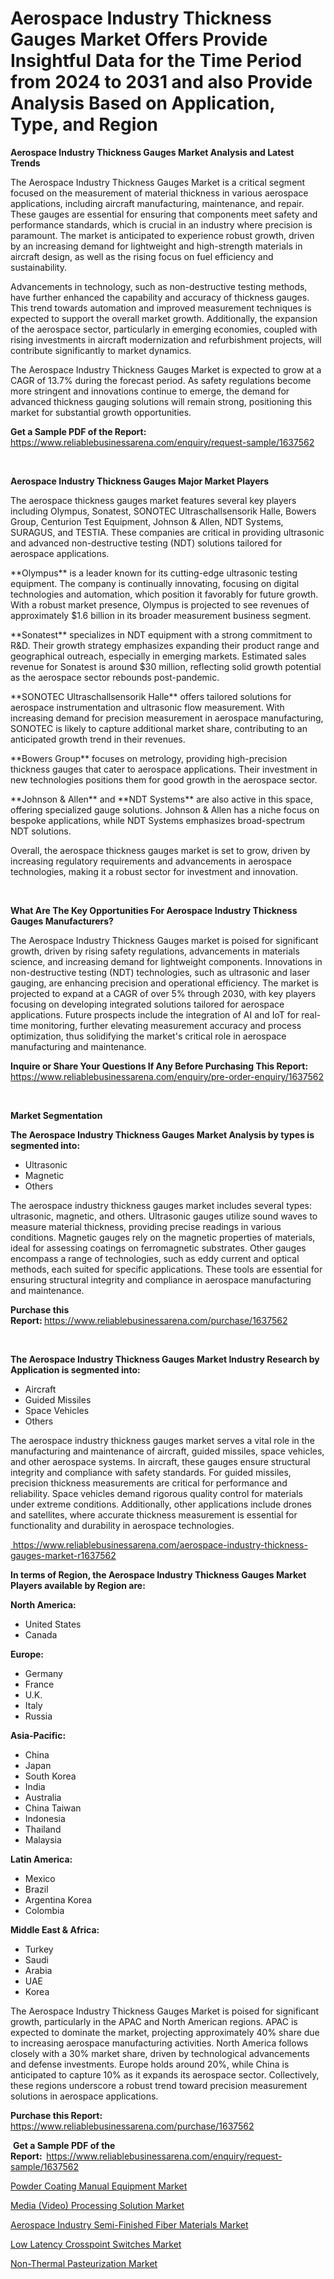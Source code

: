 <p><h1>Aerospace Industry Thickness Gauges Market Offers Provide Insightful Data for the Time Period from 2024 to 2031 and also Provide Analysis Based on Application, Type, and Region</h1></p><p><strong>Aerospace Industry Thickness Gauges Market Analysis and Latest Trends</strong></p>
<p><p>The Aerospace Industry Thickness Gauges Market is a critical segment focused on the measurement of material thickness in various aerospace applications, including aircraft manufacturing, maintenance, and repair. These gauges are essential for ensuring that components meet safety and performance standards, which is crucial in an industry where precision is paramount. The market is anticipated to experience robust growth, driven by an increasing demand for lightweight and high-strength materials in aircraft design, as well as the rising focus on fuel efficiency and sustainability.</p><p>Advancements in technology, such as non-destructive testing methods, have further enhanced the capability and accuracy of thickness gauges. This trend towards automation and improved measurement techniques is expected to support the overall market growth. Additionally, the expansion of the aerospace sector, particularly in emerging economies, coupled with rising investments in aircraft modernization and refurbishment projects, will contribute significantly to market dynamics.</p><p>The Aerospace Industry Thickness Gauges Market is expected to grow at a CAGR of 13.7% during the forecast period. As safety regulations become more stringent and innovations continue to emerge, the demand for advanced thickness gauging solutions will remain strong, positioning this market for substantial growth opportunities.</p></p>
<p><strong>Get a Sample PDF of the Report:&nbsp;</strong> <a href="https://www.reliablebusinessarena.com/enquiry/request-sample/1637562?utm_campaign=1420&utm_medium=2&utm_source=Github&utm_content=ia&utm_term=07122024&utm_id=aerospace-industry-thickness-gauges">https://www.reliablebusinessarena.com/enquiry/request-sample/1637562</a></p>
<p>&nbsp;</p>
<p><strong>Aerospace Industry Thickness Gauges Major Market Players</strong></p>
<p><p>The aerospace thickness gauges market features several key players including Olympus, Sonatest, SONOTEC Ultraschallsensorik Halle, Bowers Group, Centurion Test Equipment, Johnson & Allen, NDT Systems, SURAGUS, and TESTIA. These companies are critical in providing ultrasonic and advanced non-destructive testing (NDT) solutions tailored for aerospace applications.</p><p>**Olympus** is a leader known for its cutting-edge ultrasonic testing equipment. The company is continually innovating, focusing on digital technologies and automation, which position it favorably for future growth. With a robust market presence, Olympus is projected to see revenues of approximately $1.6 billion in its broader measurement business segment.</p><p>**Sonatest** specializes in NDT equipment with a strong commitment to R&D. Their growth strategy emphasizes expanding their product range and geographical outreach, especially in emerging markets. Estimated sales revenue for Sonatest is around $30 million, reflecting solid growth potential as the aerospace sector rebounds post-pandemic.</p><p>**SONOTEC Ultraschallsensorik Halle** offers tailored solutions for aerospace instrumentation and ultrasonic flow measurement. With increasing demand for precision measurement in aerospace manufacturing, SONOTEC is likely to capture additional market share, contributing to an anticipated growth trend in their revenues.</p><p>**Bowers Group** focuses on metrology, providing high-precision thickness gauges that cater to aerospace applications. Their investment in new technologies positions them for good growth in the aerospace sector.</p><p>**Johnson & Allen** and **NDT Systems** are also active in this space, offering specialized gauge solutions. Johnson & Allen has a niche focus on bespoke applications, while NDT Systems emphasizes broad-spectrum NDT solutions.</p><p>Overall, the aerospace thickness gauges market is set to grow, driven by increasing regulatory requirements and advancements in aerospace technologies, making it a robust sector for investment and innovation.</p></p>
<p>&nbsp;</p>
<p><strong>What Are The Key Opportunities For Aerospace Industry Thickness Gauges Manufacturers?</strong></p>
<p><p>The Aerospace Industry Thickness Gauges market is poised for significant growth, driven by rising safety regulations, advancements in materials science, and increasing demand for lightweight components. Innovations in non-destructive testing (NDT) technologies, such as ultrasonic and laser gauging, are enhancing precision and operational efficiency. The market is projected to expand at a CAGR of over 5% through 2030, with key players focusing on developing integrated solutions tailored for aerospace applications. Future prospects include the integration of AI and IoT for real-time monitoring, further elevating measurement accuracy and process optimization, thus solidifying the market's critical role in aerospace manufacturing and maintenance.</p></p>
<p><strong>Inquire or Share Your Questions If Any Before Purchasing This Report:</strong> <a href="https://www.reliablebusinessarena.com/enquiry/pre-order-enquiry/1637562?utm_campaign=1420&utm_medium=2&utm_source=Github&utm_content=ia&utm_term=07122024&utm_id=aerospace-industry-thickness-gauges">https://www.reliablebusinessarena.com/enquiry/pre-order-enquiry/1637562</a></p>
<p>&nbsp;</p>
<p><strong>Market Segmentation</strong></p>
<p><strong>The Aerospace Industry Thickness Gauges Market Analysis by types is segmented into:</strong></p>
<p><ul><li>Ultrasonic</li><li>Magnetic</li><li>Others</li></ul></p>
<p><p>The aerospace industry thickness gauges market includes several types: ultrasonic, magnetic, and others. Ultrasonic gauges utilize sound waves to measure material thickness, providing precise readings in various conditions. Magnetic gauges rely on the magnetic properties of materials, ideal for assessing coatings on ferromagnetic substrates. Other gauges encompass a range of technologies, such as eddy current and optical methods, each suited for specific applications. These tools are essential for ensuring structural integrity and compliance in aerospace manufacturing and maintenance.</p></p>
<p><strong>Purchase this Report:&nbsp;</strong><a href="https://www.reliablebusinessarena.com/purchase/1637562?utm_campaign=1420&utm_medium=2&utm_source=Github&utm_content=ia&utm_term=07122024&utm_id=aerospace-industry-thickness-gauges">https://www.reliablebusinessarena.com/purchase/1637562</a></p>
<p>&nbsp;</p>
<p><strong>The Aerospace Industry Thickness Gauges Market Industry Research by Application is segmented into:</strong></p>
<p><ul><li>Aircraft</li><li>Guided Missiles</li><li>Space Vehicles</li><li>Others</li></ul></p>
<p><p>The aerospace industry thickness gauges market serves a vital role in the manufacturing and maintenance of aircraft, guided missiles, space vehicles, and other aerospace systems. In aircraft, these gauges ensure structural integrity and compliance with safety standards. For guided missiles, precision thickness measurements are critical for performance and reliability. Space vehicles demand rigorous quality control for materials under extreme conditions. Additionally, other applications include drones and satellites, where accurate thickness measurement is essential for functionality and durability in aerospace technologies.</p></p>
<p><a href="https://www.reliablebusinessarena.com/aerospace-industry-thickness-gauges-market-r1637562?utm_campaign=1420&utm_medium=2&utm_source=Github&utm_content=ia&utm_term=07122024&utm_id=aerospace-industry-thickness-gauges">&nbsp;https://www.reliablebusinessarena.com/aerospace-industry-thickness-gauges-market-r1637562</a></p>
<p><strong>In terms of Region, the Aerospace Industry Thickness Gauges Market Players available by Region are:</strong></p>
<p>
    <p> <strong> North America: </strong>
        <ul>
            <li>United States</li>
            <li>Canada</li>
        </ul>
        </p> 
    <p> <strong> Europe: </strong>
        <ul>
            <li>Germany</li>
            <li>France</li>
            <li>U.K.</li>
            <li>Italy</li>
            <li>Russia</li>
        </ul>
        </p> 
    <p> <strong> Asia-Pacific: </strong>
        <ul>
            <li>China</li>
            <li>Japan</li>
            <li>South Korea</li>
            <li>India</li>
            <li>Australia</li>
            <li>China Taiwan</li>
            <li>Indonesia</li>
            <li>Thailand</li>
            <li>Malaysia</li>
        </ul>
        </p> 
    <p> <strong> Latin America: </strong>
        <ul>
            <li>Mexico</li>
            <li>Brazil</li>
            <li>Argentina Korea</li>
            <li>Colombia</li>
        </ul>
        </p> 
    <p> <strong> Middle East & Africa: </strong>
        <ul>
            <li>Turkey</li>
            <li>Saudi</li>
            <li>Arabia</li>
            <li>UAE</li>
            <li>Korea</li>
        </ul>
    </p>
    </p>
<p><p>The Aerospace Industry Thickness Gauges Market is poised for significant growth, particularly in the APAC and North American regions. APAC is expected to dominate the market, projecting approximately 40% share due to increasing aerospace manufacturing activities. North America follows closely with a 30% market share, driven by technological advancements and defense investments. Europe holds around 20%, while China is anticipated to capture 10% as it expands its aerospace sector. Collectively, these regions underscore a robust trend toward precision measurement solutions in aerospace applications.</p></p>
<p><strong>Purchase this Report: </strong><a href="https://www.reliablebusinessarena.com/purchase/1637562?utm_campaign=1420&utm_medium=2&utm_source=Github&utm_content=ia&utm_term=07122024&utm_id=aerospace-industry-thickness-gauges">https://www.reliablebusinessarena.com/purchase/1637562</a></p>
<p>&nbsp;<strong>Get a Sample PDF of the Report:&nbsp;&nbsp;</strong><a href="https://www.reliablebusinessarena.com/enquiry/request-sample/1637562?utm_campaign=1420&utm_medium=2&utm_source=Github&utm_content=ia&utm_term=07122024&utm_id=aerospace-industry-thickness-gauges">https://www.reliablebusinessarena.com/enquiry/request-sample/1637562</a></p>
<p><strong></strong></p>
<p><p><a href="https://issuu.com/reportprime-2/docs/powder-coating-manual-equipment-market-size-2030.p?utm_campaign=1420&utm_medium=2&utm_source=Github&utm_content=ia&utm_term=07122024&utm_id=aerospace-industry-thickness-gauges">Powder Coating Manual Equipment Market</a></p><p><a href="https://www.linkedin.com/pulse/market-insights-media-video-processing-solutionmarket-trends-ktqde?utm_campaign=1420&utm_medium=2&utm_source=Github&utm_content=ia&utm_term=07122024&utm_id=aerospace-industry-thickness-gauges">Media (Video) Processing Solution Market</a></p><p><a href="https://github.com/willjis/Market-Research-Report-List-1/blob/main/aerospace-industry-semi-finished-fiber-materials-market.md?utm_campaign=1420&utm_medium=2&utm_source=Github&utm_content=ia&utm_term=07122024&utm_id=aerospace-industry-thickness-gauges">Aerospace Industry Semi-Finished Fiber Materials Market</a></p><p><a href="https://issuu.com/reportprime-2/docs/low-latency-crosspoint-switches-market-size-2030.p?utm_campaign=1420&utm_medium=2&utm_source=Github&utm_content=ia&utm_term=07122024&utm_id=aerospace-industry-thickness-gauges">Low Latency Crosspoint Switches Market</a></p><p><a href="https://www.linkedin.com/pulse/the-hashub-gdiff?utm_campaign=1420&utm_medium=2&utm_source=Github&utm_content=ia&utm_term=07122024&utm_id=aerospace-industry-thickness-gauges">Non-Thermal Pasteurization Market</a></p></p>